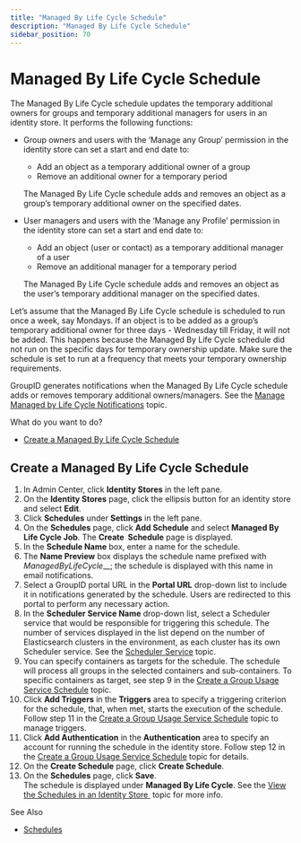 ```yaml
---
title: "Managed By Life Cycle Schedule"
description: "Managed By Life Cycle Schedule"
sidebar_position: 70
---
```


# Managed By Life Cycle Schedule

The Managed By Life Cycle schedule updates the temporary additional owners for groups and temporary
additional managers for users in an identity store. It performs the following functions:

- Group owners and users with the ‘Manage any Group’ permission in the identity store can set a
  start and end date to:

    - Add an object as a temporary additional owner of a group
    - Remove an additional owner for a temporary period

    The Managed By Life Cycle schedule adds and removes an object as a group’s temporary additional
    owner on the specified dates.

- User managers and users with the ‘Manage any Profile’ permission in the identity store can set a
  start and end date to:

    - Add an object (user or contact) as a temporary additional manager of a user
    - Remove an additional manager for a temporary period

    The Managed By Life Cycle schedule adds and removes an object as the user’s temporary additional
    manager on the specified dates.

Let’s assume that the Managed By Life Cycle schedule is scheduled to run once a week, say Mondays.
If an object is to be added as a group’s temporary additional owner for three days - Wednesday till
Friday, it will not be added. This happens because the Managed By Life Cycle schedule did not run on
the specific days for temporary ownership update. Make sure the schedule is set to run at a
frequency that meets your temporary ownership requirements.

GroupID generates notifications when the Managed By Life Cycle schedule adds or removes temporary
additional owners/managers. See the
[Manage Managed by Life Cycle Notifications](/docs/directorymanager/11.0/admincenter/identitystore/configure/smtpserver.md#manage-managed-by-life-cycle-notifications)
topic.

What do you want to do?

- [Create a Managed By Life Cycle Schedule](#create-a-managed-by-life-cycle-schedule)

## Create a Managed By Life Cycle Schedule

1. In Admin Center, click **Identity Stores** in the left pane.
2. On the **Identity Stores** page, click the ellipsis button for an identity store and select
   **Edit**.
3. Click **Schedules** under **Settings** in the left pane.
4. On the **Schedules** page, click **Add Schedule** and select **Managed By Life Cycle Job**. The
   **Create  Schedule** page is displayed.
5. In the **Schedule Name** box, enter a name for the schedule.
6. The **Name Preview** box displays the schedule name prefixed with _ManagedByLifeCycle___; the
   schedule is displayed with this name in email notifications.
7. Select a GroupID portal URL in the **Portal URL** drop-down list to include it in notifications
   generated by the schedule. Users are redirected to this portal to perform any necessary action.
8. In the **Scheduler Service Name** drop-down list, select a Scheduler service that would be
   responsible for triggering this schedule. The number of services displayed in the list depend on
   the number of Elasticsearch clusters in the environment, as each cluster has its own Scheduler
   service. See the
   [Scheduler Service](/docs/directorymanager/11.0/admincenter/service/schedulerservice.md)
   topic.
9. You can specify containers as targets for the schedule. The schedule will process all groups in
   the selected containers and sub-containers. To specific containers as target, see step 9 in the
   [Create a Group Usage Service Schedule](/docs/directorymanager/11.0/admincenter/schedule/groupusageservice.md#create-a-group-usage-service-schedule)
   topic.
10. Click **Add Triggers** in the **Triggers** area to specify a triggering criterion for the
    schedule, that, when met, starts the execution of the schedule. Follow step 11 in the
    [Create a Group Usage Service Schedule](/docs/directorymanager/11.0/admincenter/schedule/groupusageservice.md#create-a-group-usage-service-schedule)
    topic to manage triggers.
11. Click **Add Authentication** in the **Authentication** area to specify an account for running
    the schedule in the identity store. Follow step 12 in the
    [Create a Group Usage Service Schedule](/docs/directorymanager/11.0/admincenter/schedule/groupusageservice.md#create-a-group-usage-service-schedule)
    topic for details.
12. On the **Create Schedule** page, click **Create Schedule**.
13. On the **Schedules** page, click **Save**.  
     The schedule is displayed under **Managed By Life Cycle**. See the
    [View the Schedules in an Identity Store ](/docs/directorymanager/11.0/admincenter/schedule/manage.md#view-the-schedules-in-an-identity-store)
    topic for more info.

See Also

- [Schedules](/docs/directorymanager/11.0/admincenter/schedule/overview.md)
